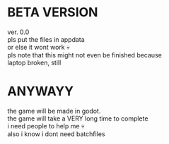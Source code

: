 # BETA VERSION
ver. 0.0\
pls put the files in appdata\
or else it wont work :skull:\
pls note that this might not even be finished because\
laptop broken, still


# ANYWAYY
the game will be made in godot.\
the game will take a VERY long time to complete\
i need people to help me :skull:\
also i know i dont need batchfiles
